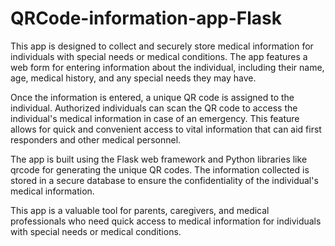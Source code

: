 ﻿# QRCode-information-app-Flask
This app is designed to collect and securely store medical information for individuals with special needs or medical conditions. The app features a web form for entering information about the individual, including their name, age, medical history, and any special needs they may have.

Once the information is entered, a unique QR code is assigned to the individual. Authorized individuals can scan the QR code to access the individual's medical information in case of an emergency. This feature allows for quick and convenient access to vital information that can aid first responders and other medical personnel.

The app is built using the Flask web framework and Python libraries like qrcode for generating the unique QR codes. The information collected is stored in a secure database to ensure the confidentiality of the individual's medical information.

This app is a valuable tool for parents, caregivers, and medical professionals who need quick access to medical information for individuals with special needs or medical conditions.
